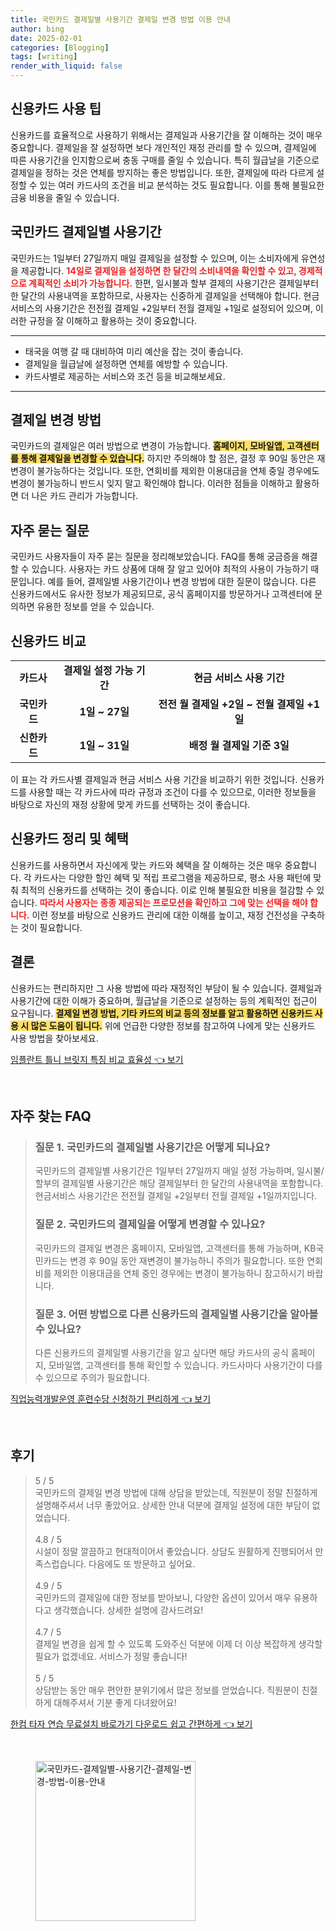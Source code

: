 ```yaml
---
title: 국민카드 결제일별 사용기간 결제일 변경 방법 이용 안내
author: bing
date: 2025-02-01
categories: [Blogging]
tags: [writing]
render_with_liquid: false
---
```



<h2 id='신용카드_사용팁'>신용카드 사용 팁</h2>

<p>신용카드를 효율적으로 사용하기 위해서는 결제일과 사용기간을 잘 이해하는 것이 매우 중요합니다. 결제일을 잘 설정하면 보다 개인적인 재정 관리를 할 수 있으며, 결제일에 따른 사용기간을 인지함으로써 충동 구매를 줄일 수 있습니다. 특히 월급날을 기준으로 결제일을 정하는 것은 연체를 방지하는 좋은 방법입니다. 또한, 결제일에 따라 다르게 설정할 수 있는 여러 카드사의 조건을 비교 분석하는 것도 필요합니다. 이를 통해 불필요한 금융 비용을 줄일 수 있습니다.</p>

<h2 id='국민카드_결제일별_사용기간'>국민카드 결제일별 사용기간</h2>

<p>국민카드는 1일부터 27일까지 매일 결제일을 설정할 수 있으며, 이는 소비자에게 유연성을 제공합니다. <b><span style="color: #ee2323;">14일로 결제일을 설정하면 한 달간의 소비내역을 확인할 수 있고, 경제적으로 계획적인 소비가 가능합니다.</span></b> 한편, 일시불과 할부 결제의 사용기간은 결제일부터 한 달간의 사용내역을 포함하므로, 사용자는 신중하게 결제일을 선택해야 합니다. 현금서비스의 사용기간은 전전월 결제일 +2일부터 전월 결제일 +1일로 설정되어 있으며, 이러한 규정을 잘 이해하고 활용하는 것이 중요합니다.</p>

<hr />

<ul>
    <li>태국을 여행 갈 때 대비하여 미리 예산을 잡는 것이 좋습니다.</li>
    <li>결제일을 월급날에 설정하면 연체를 예방할 수 있습니다.</li>
    <li>카드사별로 제공하는 서비스와 조건 등을 비교해보세요.</li>
</ul>

<hr />

<h2 id='결제일_변경_방법'>결제일 변경 방법</h2>

<p>국민카드의 결제일은 여러 방법으로 변경이 가능합니다. <b><span style="background-color: #ffe066;">홈페이지, 모바일앱, 고객센터를 통해 결제일을 변경할 수 있습니다.</span></b> 하지만 주의해야 할 점은, 결정 후 90일 동안은 재변경이 불가능하다는 것입니다. 또한, 연회비를 제외한 이용대금을 연체 중일 경우에도 변경이 불가능하니 반드시 잊지 말고 확인해야 합니다. 이러한 점들을 이해하고 활용하면 더 나은 카드 관리가 가능합니다.</p>

<h2 id='자주_묻는_질문'>자주 묻는 질문</h2>

<p>국민카드 사용자들이 자주 묻는 질문을 정리해보았습니다. FAQ를 통해 궁금증을 해결할 수 있습니다. 사용자는 카드 상품에 대해 잘 알고 있어야 최적의 사용이 가능하기 때문입니다. 예를 들어, 결제일별 사용기간이나 변경 방법에 대한 질문이 많습니다. 다른 신용카드에서도 유사한 정보가 제공되므로, 공식 홈페이지를 방문하거나 고객센터에 문의하면 유용한 정보를 얻을 수 있습니다.</p>

<h2 id='신용카드_비교'>신용카드 비교</h2>

<table>
    <tr>
        <td style="text-align: center; height: 17px;"><b>카드사</b></td>
        <td style="text-align: center; height: 17px;"><b>결제일 설정 가능 기간</b></td>
        <td style="text-align: center; height: 17px;"><b>현금 서비스 사용 기간</b></td>
    </tr>
    <tr>
        <td style="text-align: center; height: 17px;"><b>국민카드</b></td>
        <td style="text-align: center; height: 17px;"><b>1일 ~ 27일</b></td>
        <td style="text-align: center; height: 17px;"><b>전전 월 결제일 +2일 ~ 전월 결제일 +1일</b></td>
    </tr>
    <tr>
        <td style="text-align: center; height: 17px;"><b>신한카드</b></td>
        <td style="text-align: center; height: 17px;"><b>1일 ~ 31일</b></td>
        <td style="text-align: center; height: 17px;"><b>배정 월 결제일 기준 3일</b></td>
    </tr>
</table>

<p>이 표는 각 카드사별 결제일과 현금 서비스 사용 기간을 비교하기 위한 것입니다. 신용카드를 사용할 때는 각 카드사에 따라 규정과 조건이 다를 수 있으므로, 이러한 정보들을 바탕으로 자신의 재정 상황에 맞게 카드를 선택하는 것이 좋습니다.</p>

<h2 id='신용카드_정리_혜택'>신용카드 정리 및 혜택</h2>

<p>신용카드를 사용하면서 자신에게 맞는 카드와 혜택을 잘 이해하는 것은 매우 중요합니다. 각 카드사는 다양한 할인 혜택 및 적립 프로그램을 제공하므로, 평소 사용 패턴에 맞춰 최적의 신용카드를 선택하는 것이 좋습니다. 이로 인해 불필요한 비용을 절감할 수 있습니다. <b><span style="color: #ee2323;">따라서 사용자는 종종 제공되는 프로모션을 확인하고 그에 맞는 선택을 해야 합니다.</span></b> 이런 정보를 바탕으로 신용카드 관리에 대한 이해를 높이고, 재정 건전성을 구축하는 것이 필요합니다.</p>

<h2 id='결론'>결론</h2>

<p>신용카드는 편리하지만 그 사용 방법에 따라 재정적인 부담이 될 수 있습니다. 결제일과 사용기간에 대한 이해가 중요하며, 월급날을 기준으로 설정하는 등의 계획적인 접근이 요구됩니다. <b><span style="background-color: #ffe066;">결제일 변경 방법, 기타 카드의 비교 등의 정보를 알고 활용하면 신용카드 사용 시 많은 도움이 됩니다.</span></b> 위에 언급한 다양한 정보를 참고하여 나에게 맞는 신용카드 사용 방법을 찾아보세요.</p>


<p><a class="click-button" title="임플란트 틀니 브릿지 특징 비교 효율성" href="https://afficreate.github.io/posts/%EC%9E%84%ED%94%8C%EB%9E%80%ED%8A%B8-%ED%8B%80%EB%8B%88-%EB%B8%8C%EB%A6%BF%EC%A7%80-%ED%8A%B9%EC%A7%95-%EB%B9%84%EA%B5%90-%ED%9A%A8%EC%9C%A8%EC%84%B1/" rel="dofollow">임플란트 틀니 브릿지 특징 비교 효율성 👈 보기</a></p><br>
<h2 id='자주_찾는_FAQ'>자주 찾는 FAQ</h2>
<div itemscope="" itemtype="https://schema.org/FAQPage"> 
<blockquote> 
<div itemscope="" itemprop="mainEntity" itemtype="https://schema.org/Question"> 
<h3 itemprop="name">질문 1. 국민카드의 결제일별 사용기간은 어떻게 되나요?</h3> 
<div itemscope="" itemprop="acceptedAnswer" itemtype="https://schema.org/Answer"> 
<span itemprop="text"> 
<p>국민카드의 결제일별 사용기간은 1일부터 27일까지 매일 설정 가능하며, 일시불/할부의 결제일별 사용기간은 해당 결제일부터 한 달간의 사용내역을 포함합니다. 현금서비스 사용기간은 전전월 결제일 +2일부터 전월 결제일 +1일까지입니다.</p> 
</span> 
</div> 
</div> 

<div itemscope="" itemprop="mainEntity" itemtype="https://schema.org/Question"> 
<h3 itemprop="name">질문 2. 국민카드의 결제일을 어떻게 변경할 수 있나요?</h3> 
<div itemscope="" itemprop="acceptedAnswer" itemtype="https://schema.org/Answer"> 
<span itemprop="text"> 
<p>국민카드의 결제일 변경은 홈페이지, 모바일앱, 고객센터를 통해 가능하며, KB국민카드는 변경 후 90일 동안 재변경이 불가능하니 주의가 필요합니다. 또한 연회비를 제외한 이용대금을 연체 중인 경우에는 변경이 불가능하니 참고하시기 바랍니다.</p> 
</span> 
</div> 
</div> 

<div itemscope="" itemprop="mainEntity" itemtype="https://schema.org/Question"> 
<h3 itemprop="name">질문 3. 어떤 방법으로 다른 신용카드의 결제일별 사용기간을 알아볼 수 있나요?</h3> 
<div itemscope="" itemprop="acceptedAnswer" itemtype="https://schema.org/Answer"> 
<span itemprop="text"> 
<p>다른 신용카드의 결제일별 사용기간을 알고 싶다면 해당 카드사의 공식 홈페이지, 모바일앱, 고객센터를 통해 확인할 수 있습니다. 카드사마다 사용기간이 다를 수 있으므로 주의가 필요합니다.</p> 
</span> 
</div> 
</div> 
</blockquote> 
</div>
<p><a class="click-button" title="직업능력개발운영 훈련수당 신청하기 편리하게" href="https://afficreate.github.io/posts/%EC%A7%81%EC%97%85%EB%8A%A5%EB%A0%A5%EA%B0%9C%EB%B0%9C%EC%9A%B4%EC%98%81-%ED%9B%88%EB%A0%A8%EC%88%98%EB%8B%B9-%EC%8B%A0%EC%B2%AD%ED%95%98%EA%B8%B0-%ED%8E%B8%EB%A6%AC%ED%95%98%EA%B2%8C/" rel="dofollow">직업능력개발운영 훈련수당 신청하기 편리하게 👈 보기</a></p><br>
<h2 id='후기'>후기</h2>
<div itemscope itemtype="https://schema.org/Product">
  <blockquote>
  <div itemprop="review" itemscope itemtype="https://schema.org/Review">
      <div itemprop="reviewRating" itemscope itemtype="https://schema.org/Rating"> <span itemprop="ratingValue">5</span> / <span itemprop="bestRating">5</span> </div>
      <span itemprop="reviewBody">국민카드의 결제일 변경 방법에 대해 상담을 받았는데, 직원분이 정말 친절하게 설명해주셔서 너무 좋았어요. 상세한 안내 덕분에 결제일 설정에 대한 부담이 없었습니다.</span>
  </div>
  <br>
  <div itemprop="review" itemscope itemtype="https://schema.org/Review">
      <div itemprop="reviewRating" itemscope itemtype="https://schema.org/Rating"> <span itemprop="ratingValue">4.8</span> / <span itemprop="bestRating">5</span> </div>
      <span itemprop="reviewBody">시설이 정말 깔끔하고 현대적이어서 좋았습니다. 상담도 원활하게 진행되어서 만족스럽습니다. 다음에도 또 방문하고 싶어요.</span>
  </div>
  <br>
  <div itemprop="review" itemscope itemtype="https://schema.org/Review">
      <div itemprop="reviewRating" itemscope itemtype="https://schema.org/Rating"> <span itemprop="ratingValue">4.9</span> / <span itemprop="bestRating">5</span> </div>
      <span itemprop="reviewBody">국민카드의 결제일에 대한 정보를 받아보니, 다양한 옵션이 있어서 매우 유용하다고 생각했습니다. 상세한 설명에 감사드려요!</span>
  </div>
  <br>
  <div itemprop="review" itemscope itemtype="https://schema.org/Review">
      <div itemprop="reviewRating" itemscope itemtype="https://schema.org/Rating"> <span itemprop="ratingValue">4.7</span> / <span itemprop="bestRating">5</span> </div>
      <span itemprop="reviewBody">결제일 변경을 쉽게 할 수 있도록 도와주신 덕분에 이제 더 이상 복잡하게 생각할 필요가 없겠네요. 서비스가 정말 좋습니다!</span>
  </div>
  <br>
  <div itemprop="review" itemscope itemtype="https://schema.org/Review">
      <div itemprop="reviewRating" itemscope itemtype="https://schema.org/Rating"> <span itemprop="ratingValue">5</span> / <span itemprop="bestRating">5</span> </div>
      <span itemprop="reviewBody">상담받는 동안 매우 편안한 분위기에서 많은 정보를 얻었습니다. 직원분이 친절하게 대해주셔서 기분 좋게 다녀왔어요!</span>
  </div>
  </blockquote>
</div>
<p><a class="click-button" title="한컴 타자 연습 무료설치 바로가기 다운로드 쉽고 간편하게" href="https://afficreate.github.io/posts/%ED%95%9C%EC%BB%B4-%ED%83%80%EC%9E%90-%EC%97%B0%EC%8A%B5-%EB%AC%B4%EB%A3%8C%EC%84%A4%EC%B9%98-%EB%B0%94%EB%A1%9C%EA%B0%80%EA%B8%B0-%EB%8B%A4%EC%9A%B4%EB%A1%9C%EB%93%9C-%EC%89%BD%EA%B3%A0-%EA%B0%84%ED%8E%B8%ED%95%98%EA%B2%8C/" rel="dofollow">한컴 타자 연습 무료설치 바로가기 다운로드 쉽고 간편하게 👈 보기</a></p><br>
<figure class="image"><img src="https://afficreate.github.io/assets/img/thumbnail/국민카드-결제일별-사용기간-결제일-변경-방법-이용-안내.webp" alt="국민카드-결제일별-사용기간-결제일-변경-방법-이용-안내" width="256" height="256"></figure>